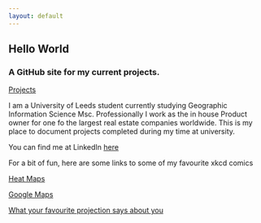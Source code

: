 ```yaml
---
layout: default
---
```


## Hello World
### A GitHub site for my current projects.

[Projects](https://eilishrose.github.io/projects.html "Projects")  


I am a University of Leeds student currently studying Geographic Information Science Msc. Professionally I work as the in house Product owner for one fo the largest real estate companies worldwide. This is my place to document projects completed during my time at university. 

You can find me at LinkedIn [here](https://www.linkedin.com/in/eilishpudney/ "LinkedIn")  

For a bit of fun, here are some links to some of my favourite xkcd comics  

[Heat Maps](https://xkcd.com/1138/)  

[Google Maps](https://xkcd.com/461/)  

[What your favourite projection says about you](https://xkcd.com/977/)  

